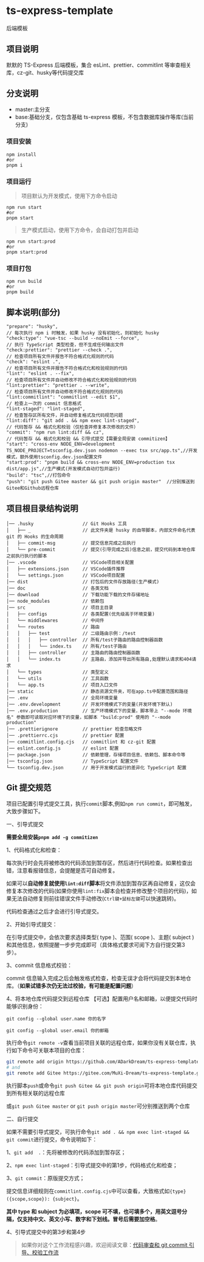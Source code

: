 # ts-express-template

后端模板

## 项目说明

默默的 TS-Express 后端模板，集合 esLint、prettier、commitlint 等审查相关库，cz-git、husky等代码提交库

## 分支说明

- master:主分支
- base:基础分支，仅包含基础 ts-express 模板，不包含数据库操作等库(当前分支)

### 项目安装

```shell
npm install
#or
pnpm i
```

### 项目运行

> 项目默认为开发模式，使用下方命令启动

```shell
npm run start
#or
pnpm start
```

> 生产模式启动，使用下方命令，会自动打包并启动

```shell
npm run start:prod
#or
pnpm start:prod
```

### 项目打包

```shell
npm run build
#or
pnpm build
```

## 脚本说明(部分)

```text
"prepare": "husky",                                                     // 每次执行 npm i 时触发，如果 husky 没有初始化，则初始化 husky
"check:type": "vue-tsc --build --noEmit --force",                       // 执行 TypeScript 类型检查，但不生成任何输出文件
"check:prettier": "prettier --check .",                                 // 检查项目所有文件并报告不符合格式化规则的代码
"check": "eslint .",                                                    // 检查项目所有文件并报告不符合格式化和校验规则的代码
"lint": "eslint . --fix",                                               // 检查项目所有文件并自动修改不符合格式化和校验规则的代码
"lint:prettier": "prettier . --write",                                  // 检查项目所有文件并自动修改不符合格式化规则的代码
"lint:commitlint": "commitlint --edit $1",                              // 检查上一次的 commit 信息格式
"lint-staged": "lint-staged",                                           // 检查暂存区所有文件，并自动修复格式及代码规范问题
"lint:diff": "git add . && npm exec lint-staged",                       // 代码暂存 && 格式化和校验（仅检查并修复本次修改的文件）
"commit": "npm run lint:diff && cz",                                    // 代码暂存 && 格式化和校验 && 引导式提交【需要全局安装 commitizen】
"start": "cross-env NODE_ENV=development TS_NODE_PROJECT=tsconfig.dev.json nodemon --exec tsx src/app.ts",//开发模式，额外使用tsconfig.dev.json配置文件
"start:prod": "pnpm build && cross-env NODE_ENV=production tsx dist/app.js",//生产模式(开发模式自动打包并运行)
"build": "tsc",//打包命令
"push": "git push Gitee master && git push origin master"  //分别推送到Gitee和Github远程仓库
```

## 项目根目录结构说明

```text
│── .husky                  // Git Hooks 工具
│   ├── _                   // 此文件夹是 husky 的自带脚本，内部文件命名代表 git 的 Hooks 的生命周期
│   ├── commit-msg          // 提交信息完成之后执行
│   └── pre-commit          // 提交(引导完成之后)信息之前，提交代码到本地仓库之前执行执行的脚本
│── .vscode                 // VSCode项目相关配置
│   ├── extensions.json     // VSCode插件推荐
│   └── settings.json       // VSCode项目配置
│── dist                    // 打包后的文件存放路径(生产模式)
│── doc                     // 各类文档
│── download                // 下载功能下载的文件存储地址
│── node_modules            // 依赖包
│── src                     // 项目主目录
│   ├── configs             // 各类配置(优先级高于环境变量)
│   └── middlewares         // 中间件
│   └── routes              // 路由
│   │   ├── test            // 二级路由示例：/test
│   │   │   ├── controller  // 所有/test子路由的路由控制器函数
│   │   │   └── index.ts    // 所有/test子路由
│   │   ├── controller      // 主路由的路由控制器函数
│   │   └── index.ts        // 主路由，添加并导出所有路由,处理默认请求和404请求
│   └── types               // 类型定义
│   └── utils               // 工具函数
│   └── app.ts              // 项目入口文件
│── static                  // 静态资源文件夹，可在app.ts中配置范围和路径
│── .env                    // 全局环境变量
│── .env.development        // 开发环境模式下的变量(开发环境下默认)
│── .env.production         // 生产环境模式下的变量，脚本带上 "--mode 环境名" 参数即可读取对应环境下的变量，如脚本 "build:prod" 使用的 "--mode production"
│── .prettierignore         // prettier 检查忽略文件
│── .prettierrc.cjs         // prettier 配置
│── commitlint.config.cjs   // commitlint 和 cz-git 配置
│── eslint.config.js        // eslint 配置
│── package.json            // 依赖管理，存储项目信息、依赖包、脚本命令等
│── tsconfig.json           // TypeScript 配置文件
└── tsconfig.dev.json       // 用于开发模式运行的差异化 TypeScript 配置
```

## Git 提交规范

项目已配置引导式提交工具，执行`commit`脚本,例如`npm run commit`，即可触发，大致步骤如下。

一、引导式提交

**需要全局安装`pnpm add -g commitizen`**

1、代码格式化和检查：

每次执行时会先将被修改的代码添加到暂存区，然后进行代码检查。如果检查出错，注意看报错信息，会提醒是否可自动修复。

如果可以**自动修复就使用`lint:diff`脚本**将文件添加到暂存区再自动修复，这仅会修复本次修改的代码(如果你使用`lint:fix`脚本会检查并修改整个项目的代码)，如果无法自动修复则前往错误文件手动修改(`Ctrl键+鼠标左键`可以快速跳转)。

代码检查通过之后才会进行引导式提交。

2、开始引导式提交：

在引导式提交中，会依次要求选择类型( type )、范围( scope )、主题( subject )和其他信息，依照提醒一步步完成即可（具体格式要求可阅下方自行提交第3步）。

3、commit 信息格式校验：

commit 信息输入完成之后会触发格式检查，检查无误才会将代码提交到本地仓库。（**如果试错多次仍无法过校验，有可能是配置问题**）

4、将本地仓库代码提交到远程仓库
【可选】配置用户名和邮箱，以便提交代码时能够识别身份：

`git config --global user.name 你的名字`

`git config --global user.email 你的邮箱`

执行命令`git remote -v`查看当前项目关联的远程仓库，如果你没有关联仓库，执行如下命令可关联本项目的仓库：

``` bash
git remote add origin https://github.com/ADarkDream/ts-express-template.git
# and
git remote add Gitee https://gitee.com/MuXi-Dream/ts-express-template.git
```

执行脚本`push`或命令`git push Gitee && git push origin`可将本地仓库代码提交到所有相关联的远程仓库

或`git push Gitee master` or `git push origin master`可分别推送到两个仓库

二、自行提交

如果不需要引导式提交，可执行命令`git add . && npm exec lint-staged && git commit`进行提交，命令说明如下：

1、`git add  .`：先将被修改的代码添加到暂存区；

2、`npm exec lint-staged`：引导式提交中的第1步，代码格式化和检查；

3、`git commit`：原版提交方式；

提交信息详细规则在`commitlint.config.cjs`中可以查看，大致格式如`{type}({scope,scope}): {subject}`。

**其中 type 和 subject 为必填项，scope 可不填，也可填多个，用英文逗号分隔，仅支持中文、英文小写、数字和下划线。冒号后需要加空格**。

4、引导式提交中的第3步和第4步

>如果你对这个工作流程感兴趣，欢迎阅读文章：[代码审查和 git commit 引导、校验工作流](https://mp.weixin.qq.com/s/ta7lt3-BZvkLyjyLW934BA)
